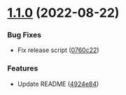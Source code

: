 # [1.1.0](https://github.com/kevinbalicot/boxstore/compare/v1.0.0...v1.1.0) (2022-08-22)


### Bug Fixes

* Fix release script ([0760c22](https://github.com/kevinbalicot/boxstore/commit/0760c22418fe744c7bbae5042d5a58c975521472))


### Features

* Update README ([4924e84](https://github.com/kevinbalicot/boxstore/commit/4924e844db4776a1f7cadb215500c5be714bfe8e))
